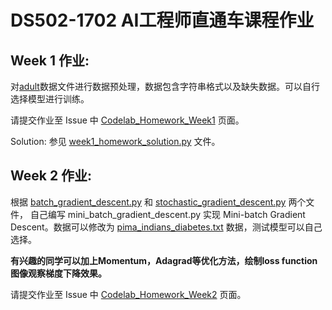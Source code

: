 # DS502-1702 AI工程师直通车课程作业

## Week 1 作业:

对[adult](/DS502-1702/Jason_course/Week1_Codelab2/adult.data.txt)数据文件进行数据预处理，数据包含字符串格式以及缺失数据。可以自行选择模型进行训练。

请提交作业至 Issue 中 [Codelab_Homework_Week1](https://github.com/BitTiger-MP/DS502-AI-Engineer/issues/13) 页面。

Solution: 参见 [week1_homework_solution.py](week1_homework_solution.py) 文件。

## Week 2 作业:

根据 [batch_gradient_descent.py](/DS502-1702/Jason_course/Week2_Codelab2/batch_gradient_descent.py) 
和 [stochastic_gradient_descent.py](/DS502-1702/Jason_course/Week2_Codelab2/stochastic_gradient_descent.py) 两个文件，
自己编写 mini_batch_gradient_descent.py 实现 Mini-batch Gradient Descent。数据可以修改为
 [pima_indians_diabetes.txt](/DS502-1702/Jason_course/Week1_Codelab2/pima-indians-diabetes.data.csv) 数据，测试模型可以自己选择。

**有兴趣的同学可以加上Momentum，Adagrad等优化方法，绘制loss function图像观察梯度下降效果。**

请提交作业至 Issue 中 [Codelab_Homework_Week2](https://github.com/BitTiger-MP/DS502-AI-Engineer/issues/16) 页面。
